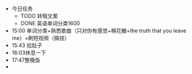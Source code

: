 - 今日任务
	- TODO 转租文案
	- DONE 英语单词分类1600
- 15:00 单词分类+熟悉歌曲（只对你有感觉+棉花糖+the truth that you leave me）+刷短视频（搞钱）
- 15:43 拉肚子
- 16:03休息一下
- 17:47整晚饭
-